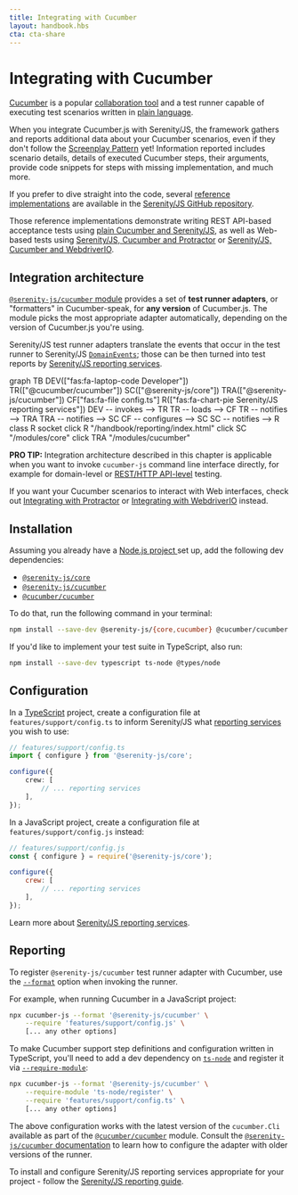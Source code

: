 ```yaml
---
title: Integrating with Cucumber
layout: handbook.hbs
cta: cta-share
---
```

# Integrating with Cucumber

[Cucumber](https://github.com/cucumber/cucumber-js) is a popular [collaboration tool](https://cucumber.io/blog/collaboration/the-worlds-most-misunderstood-collaboration-tool/) and a test runner capable of executing test scenarios written in [plain language](https://cucumber.io/docs/guides/overview/).

When you integrate Cucumber.js with Serenity/JS, the framework gathers and reports additional data about your Cucumber scenarios, even if they don't follow the [Screenplay Pattern](/handbook/thinking-in-serenity-js/screenplay-pattern.html) yet! Information reported includes scenario details, details of executed Cucumber steps, their arguments, provide code snippets for steps with missing implementation, and much more.

If you prefer to dive straight into the code, several [reference implementations](https://github.com/serenity-js/serenity-js/tree/main/examples) are available in the [Serenity/JS GitHub repository](https://github.com/serenity-js/serenity-js).

Those reference implementations demonstrate writing REST API-based acceptance tests using [plain Cucumber and Serenity/JS](https://github.com/serenity-js/serenity-js/tree/main/examples/cucumber-rest-api-level-testing), as well as Web-based tests using [Serenity/JS, Cucumber and Protractor](https://github.com/serenity-js/serenity-js/tree/main/examples/protractor-cucumber) or [Serenity/JS, Cucumber and WebdriverIO](https://github.com/serenity-js/serenity-js/tree/main/examples/webdriverio-cucumber).

## Integration architecture

[`@serenity-js/cucumber` module](/modules/cucumber) provides a set of **test runner adapters**, or "formatters" in Cucumber-speak, for **any version** of Cucumber.js. The module picks the most appropriate adapter automatically, depending on the version of Cucumber.js you're using.

Serenity/JS test runner adapters translate the events that occur in the test runner to Serenity/JS [`DomainEvents`](/modules/core/identifiers.html#events); those can be then turned into test reports by [Serenity/JS reporting services](/handbook/reporting/index.html).

<div class="mermaid">
graph TB
    DEV(["fas:fa-laptop-code Developer"])
    TR(["@cucumber/cucumber"])
    SC(["@serenity-js/core"])
    TRA(["@serenity-js/cucumber"])
    CF["fas:fa-file config.ts"]
    R(["fas:fa-chart-pie Serenity/JS reporting services"])
    DEV -- invokes --> TR
    TR -- loads --> CF
    TR -- notifies --> TRA
    TRA -- notifies --> SC
    CF -- configures --> SC
    SC -- notifies --> R
    class R socket
    click R "/handbook/reporting/index.html"
    click SC "/modules/core"
    click TRA "/modules/cucumber"
</div>

<div class="pro-tip">
    <div class="icon"><i class="fas fa-lightbulb"></i></div>
    <div class="text"><p><strong>PRO TIP:</strong>
        Integration architecture described in this chapter is applicable when you want to invoke <code>cucumber-js</code> command line interface directly, for example for domain-level or <a href="/modules/rest">REST/HTTP API-level</a> testing. 
    </p>
    <p>If you want your Cucumber scenarios to interact with Web interfaces, check out <a href="/handbook/integration/serenityjs-and-protractor.html">Integrating with Protractor</a> or <a href="/handbook/integration/serenityjs-and-webdriverio.html">Integrating with WebdriverIO</a> instead.
    </p></div>
</div>

## Installation

Assuming you already have a [Node.js project ](/handbook/integration/runtime-dependencies.html#a-node-js-project) set up, add the following dev dependencies:
- [`@serenity-js/core`](/modules/core)
- [`@serenity-js/cucumber`](/modules/cucumber)
- [`@cucumber/cucumber`](https://www.npmjs.com/package/@cucumber/cucumber)

To do that, run the following command in your terminal:
```bash
npm install --save-dev @serenity-js/{core,cucumber} @cucumber/cucumber
```

If you'd like to implement your test suite in TypeScript, also run:
```bash
npm install --save-dev typescript ts-node @types/node
```

## Configuration

In a [TypeScript](https://www.typescriptlang.org/) project, create a configuration file at `features/support/config.ts` to inform Serenity/JS what [reporting services](/handbook/reporting/) you wish to use:

```typescript
// features/support/config.ts
import { configure } from '@serenity-js/core';

configure({
    crew: [
        // ... reporting services
    ],
});
```

In a JavaScript project, create a configuration file at `features/support/config.js` instead:

```javascript
// features/support/config.js
const { configure } = require('@serenity-js/core');

configure({
    crew: [
        // ... reporting services
    ],
});
```

Learn more about [Serenity/JS reporting services](/handbook/reporting/).

## Reporting

To register `@serenity-js/cucumber` test runner adapter with Cucumber, use the [`--format`](https://github.com/cucumber/cucumber-js/blob/main/docs/cli.md#formats) option when invoking the runner.

For example, when running Cucumber in a JavaScript project:

```bash
npx cucumber-js --format '@serenity-js/cucumber' \
    --require 'features/support/config.js' \
    [... any other options]
```

To make Cucumber support step definitions and configuration written in TypeScript, you'll need to add a dev dependency on [`ts-node`](https://www.npmjs.com/package/ts-node) and register it via [`--require-module`](https://github.com/cucumber/cucumber-js/blob/main/features/require_module.feature):

```bash
npx cucumber-js --format '@serenity-js/cucumber' \
    --require-module 'ts-node/register' \
    --require 'features/support/config.ts' \ 
    [... any other options]
```

The above configuration works with the latest version of the `cucumber.Cli` available as part of the [`@cucumber/cucumber`](https://www.npmjs.com/package/@cucumber/cucumber) module. Consult the [`@serenity-js/cucumber` documentation](/modules/cucumber) to learn how to configure the adapter with older versions of the runner.

To install and configure Serenity/JS reporting services appropriate for your project - follow the [Serenity/JS reporting guide](/handbook/reporting/).
